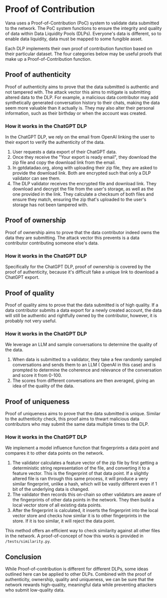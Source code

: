 # Proof of Contribution

Vana uses a Proof-of-Contribution (PoC) system to validate data submitted to the network. The PoC system functions to
ensure the integrity and quality of data within Data Liquidity Pools (DLPs). Everyone's data is different, so to enable
data liquidity, data must be mapped to some fungible asset.

Each DLP implements their own proof of contribution function based on their particular dataset. The four categories
below may be useful proofs that make up a Proof-of-Contribution function.

## Proof of authenticity

Proof of authenticity aims to prove that the data submitted is authentic and not tampered with. The attack vector this
aims to mitigate is submitting altered data to the DLP. For example, a malicious data contributor may add synthetically
generated conversation history to their chats, making the data seem more valuable than it actually is. They may also
alter their personal information, such as their birthday or when the account was created.

### How it works in the ChatGPT DLP

In the ChatGPT DLP, we rely on the email from OpenAI linking the user to their export to verify the authenticity of the
data.

1. User requests a data export of their ChatGPT data.
2. Once they receive the "Your export is ready email", they download the zip file and copy the download link from the
   email.
3. In gptdatadao.org, along with uploading their zip file, they are asked to provide the download link. Both are
   encrypted such that only a DLP validator can see them.
4. The DLP validator receives the encrypted file and download link. They download and decrypt the file from the user's
   storage, as well as the one provided in the link. They calculate a checksum of both files and ensure they match,
   ensuring the zip that's uploaded to the user's storage has not been tampered with.

## Proof of ownership

Proof of ownership aims to prove that the data contributor indeed owns the data they are submitting. The attack vector
this prevents is a data contributor contributing someone else's data.

### How it works in the ChatGPT DLP

Specifically for the ChatGPT DLP, proof of ownership is covered by the proof of authenticity, because it's difficult
fake a unique link to download a ChatGPT export.

## Proof of quality

Proof of quality aims to prove that the data submitted is of high quality. If a data contributor submits a data export
for a newly created account, the data will still be authentic and rightfully owned by the contributor, however, it is
probably not very useful.

### How it works in the ChatGPT DLP

We leverage an LLM and sample conversations to determine the quality of the data.

1. When data is submitted to a validator, they take a few randomly sampled conversations and sends them to an LLM (
   OpenAI in this case) and is prompted to determine the coherence and relevance of the conversation and score it from
   0-100.
2. The scores from different conversations are then averaged, giving an idea of the quality of the data.

## Proof of uniqueness

Proof of uniqueness aims to prove that the data submitted is unique. Similar to the authenticity check, this proof aims
to thwart malicious data contributors who may submit the same data multiple times to the DLP.

### How it works in the ChatGPT DLP

We implement a model influence function that fingerprints a data point and compares it to other data points on the
network.

1. The validator calculates a feature vector of the zip file by first getting a deterministic string representation
   of the file, and converting it to a feature vector. This is the fingerprint of that data point. If a slightly altered
   file is ran through this same process, it will produce a very similar fingerprint, unlike a hash, which will be
   vastly different even if 1 bit of the underlying data is changed.
2. The validator then records this on-chain so other validators are aware of the fingerprints of other data points in
   the network. They then build a local vector store of all existing data points.
3. After the fingerprint is calculated, it inserts the fingerprint into the local vector store and checks how similar it
   is to other fingerprints in the store. If it is too similar, it will reject the data point.

This method offers an efficient way to check similarity against all other files in the network. A proof-of-concept of
how this works is provided in `/tests/similarity.py`.

## Conclusion

While Proof-of-contribution is different for different DLPs, some ideas outlined here can be applied to other DLPs.
Combined with the proof of authenticity, ownership, quality and uniqueness, we can be sure that the network rewards
high-quality, meaningful data while preventing attackers who submit low-quality data.
